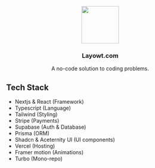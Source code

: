 <div align="center">
<a href="https://app.layowt.com" align="center">
  <img src="https://github.com/Logannford/layowt/assets/110533855/231c7925-d22a-4e17-bd4c-c2b734c823af" width="100px" />
</a>
</div>

<h3 align="center">Layowt.com</h3>

<p align="center">A no-code solution to coding problems.</p>

## Tech Stack

- Nextjs & React (Framework)
- Typescript (Language)
- Tailwind (Styling)
- Stripe (Payments)
- Supabase (Auth & Database)
- Prisma (ORM)
- Shadcn & Aceternity UI (UI components)
- Vercel (Hosting)
- Framer motion (Animations)
- Turbo (Mono-repo)
